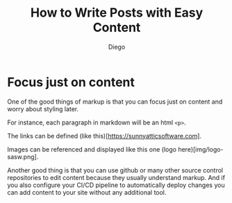 ﻿---
title: How to Write Posts with Easy Content
summary: This is a sample post that shows how to easily create content with Easy Content without worrying about style or html
author: Diego
languageCode: EN
---
# Focus just on content
One of the good things of markup is that you can focus just on content and worry about styling later.

For instance, each paragraph in markdown will be an html `<p>`.

The links can be defined (like this)[https://sunnyatticsoftware.com].

Images can be referenced and displayed like this one (logo here)[img/logo-sasw.png].

Another good thing is that you can use github or many other source control repositories to edit content because they usually understand markup. And if you also configure your CI/CD pipeline to automatically deploy changes you can add content to your site without any additional tool.